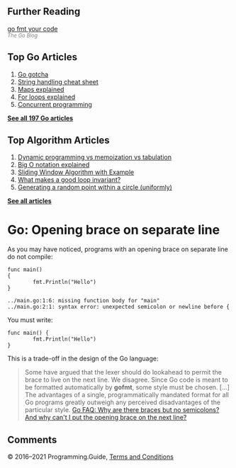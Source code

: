 ## Further Reading

[go fmt your code](https://blog.golang.org/go-fmt-your-code)  
<span style="color: grey; font-style: italic; font-size: smaller">The Go Blog</span>

## Top Go Articles

1.  [Go gotcha](go-gotcha.html)
2.  [String handling cheat sheet](string-functions-reference-cheat-sheet.html)
3.  [Maps explained](maps-explained.html)
4.  [For loops explained](for-loop.html)
5.  [Concurrent programming](go-concurrency-tutorial.html)

[**See all 197 Go articles**](index.html)

## Top Algorithm Articles

1.  [Dynamic programming vs memoization vs tabulation](../dynamic-programming-vs-memoization-vs-tabulation.html)
2.  [Big O notation explained](../big-o-notation-explained.html)
3.  [Sliding Window Algorithm with Example](../sliding-window-example.html)
4.  [What makes a good loop invariant?](../what-makes-a-good-loop-invariant.html)
5.  [Generating a random point within a circle (uniformly)](../random-point-within-circle.html)

[**See all articles**](../index.html)

# Go: Opening brace on separate line

As you may have noticed, programs with an opening brace on separate line do not compile:

    func main()
    {
            fmt.Println("Hello")
    }

    ../main.go:1:6: missing function body for "main"
    ../main.go:2:1: syntax error: unexpected semicolon or newline before {

You must write:

    func main() {
            fmt.Println("Hello")
    }

This is a trade-off in the design of the Go language:

> Some have argued that the lexer should do lookahead to permit the brace to live on the next line. We disagree. Since Go code is meant to be formatted automatically by **gofmt**, some style must be chosen. \[...\] The advantages of a single, programmatically mandated format for all Go programs greatly outweigh any perceived disadvantages of the particular style. <a href="https://golang.org/doc/faq#semicolons" class="quote-source">Go FAQ: Why are there braces but no semicolons? And why can't I put the opening brace on the next line?</a>

## Comments



© 2016–2021 Programming.Guide, [Terms and Conditions](../terms-and-conditions.html)

